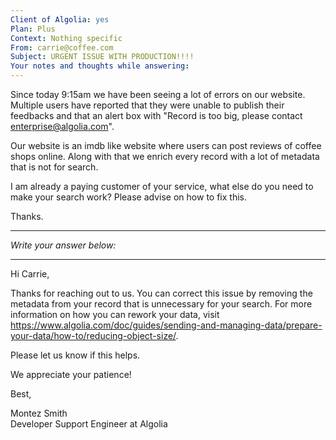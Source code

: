 ```yaml
---
Client of Algolia: yes
Plan: Plus
Context: Nothing specific
From: carrie@coffee.com
Subject: URGENT ISSUE WITH PRODUCTION!!!!
Your notes and thoughts while answering:
---
```


Since today 9:15am we have been seeing a lot of errors on our website. Multiple users have reported that they were unable to publish their feedbacks and that an alert box with "Record is too big, please contact enterprise@algolia.com".

Our website is an imdb like website where users can post reviews of coffee shops online. Along with that we enrich every record with a lot of metadata that is not for search.

I am already a paying customer of your service, what else do you need to make your search work? Please advise on how to fix this.

Thanks.

---
_Write your answer below:_

---

Hi Carrie,

Thanks for reaching out to us. You can correct this issue by removing the metadata from your record that is unnecessary for your search. For more information on how you can rework your data, visit https://www.algolia.com/doc/guides/sending-and-managing-data/prepare-your-data/how-to/reducing-object-size/. 

Please let us know if this helps.

We appreciate your patience!

Best,

Montez Smith    
Developer Support Engineer at Algolia
